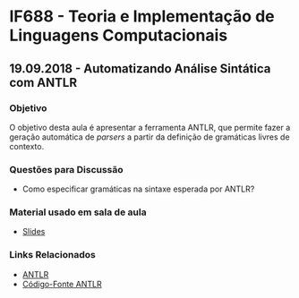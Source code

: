 # IF688 - Teoria e Implementação de Linguagens Computacionais

## 19.09.2018 - Automatizando Análise Sintática com ANTLR

### Objetivo

O objetivo desta aula é apresentar a ferramenta ANTLR, que permite fazer a geração automática de _parsers_ a partir da definição de gramáticas livres de contexto. 

### Questões para Discussão

- Como especificar gramáticas na sintaxe esperada por ANTLR? 

### Material usado em sala de aula

- [Slides](https://docs.google.com/presentation/d/1AXv04ejDwzWBGQ2upKg2IYaVhtskbJr9mZmMFCvtODE/edit?usp=sharing)

### Links Relacionados

- [ANTLR](http://www.antlr.org/)
- [Código-Fonte ANTLR](https://github.com/antlr/antlr4)